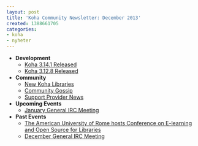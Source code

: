 ```yaml
---
layout: post
title: 'Koha Community Newsletter: December 2013'
created: 1388661705
categories:
- koha
- nyheter
---
```

<ul>
<li><strong>Development</strong>
<ul>
<li><a href="http://koha-community.org/koha-community-newsletter-december-2013/#3141">Koha 3.14.1 Released</a></li>
<li><a href="http://koha-community.org/koha-community-newsletter-december-2013/#3128">Koha 3.12.8 Released</a></li>
</ul>
</li>
<li><strong>Community</strong>
<ul>
<li><a href="http://koha-community.org/koha-community-newsletter-december-2013/#newlibs">New Koha Libraries</a></li>
<li><a href="http://koha-community.org/koha-community-newsletter-december-2013/#gossip">Community Gossip</a></li>
<li><a href="http://koha-community.org/koha-community-newsletter-december-2013/#provider">Support Provider News</a></li>
</ul>
</li>
<li><strong>Upcoming Events</strong>
<ul>
<li><a href="http://koha-community.org/koha-community-newsletter-december-2013/#ircjan">January General IRC Meeting</a></li>
</ul>
</li>
<li><strong>Past Events</strong>
<ul>
<li><a href="http://koha-community.org/koha-community-newsletter-december-2013/#aurosscon">The American University of Rome hosts Conference on E-learning and Open Source for Libraries</a></li>
<li><a href="http://koha-community.org/koha-community-newsletter-december-2013/#ircdec">December General IRC Meeting</a></li>
</ul>
</li>
</ul>
